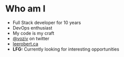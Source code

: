 # Who am I

- Full Stack developer for 10 years
- DevOps enthusiast
- My code is my craft
- [@voziv](https://twitter.com/voziv) on twitter
- [leerobert.ca](https://leerobert.ca)
- **LFG:** Currently looking for interesting opportunities
